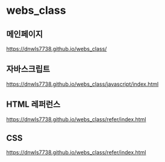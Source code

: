 # webs_class

## 메인페이지
https://dnwls7738.github.io/webs_class/

## 자바스크립트
https://dnwls7738.github.io/webs_class/javascript/index.html

## HTML 레퍼런스
https://dnwls7738.github.io/webs_class/refer/index.html

## CSS
https://dnwls7738.github.io/webs_class/refer/index.html

